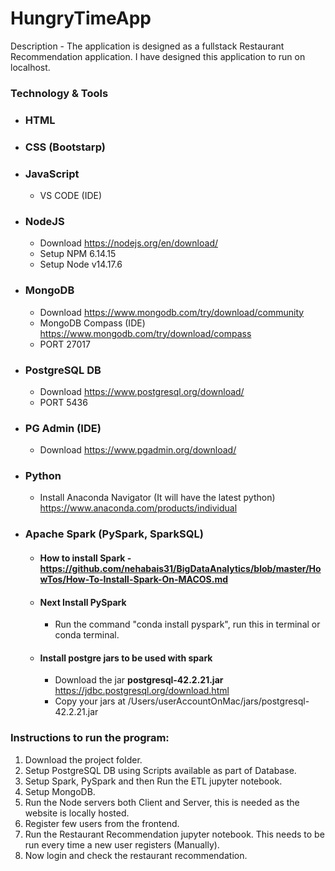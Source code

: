 # HungryTimeApp 
Description - The application is designed as a fullstack Restaurant Recommendation application. I have designed this application to run on localhost.

### Technology & Tools

- ### HTML
- ### CSS (Bootstarp)
- ### JavaScript
  - VS CODE (IDE)
- ### NodeJS 
  - Download https://nodejs.org/en/download/
  - Setup NPM 6.14.15
  - Setup Node v14.17.6 
- ### MongoDB 
  - Download https://www.mongodb.com/try/download/community
  - MongoDB Compass (IDE) https://www.mongodb.com/try/download/compass
  - PORT 27017
- ### PostgreSQL DB 
  - Download https://www.postgresql.org/download/
  - PORT 5436
- ### PG Admin (IDE) 
  - Download https://www.pgadmin.org/download/
- ### Python
  - Install Anaconda Navigator (It will have the latest python) https://www.anaconda.com/products/individual
- ### Apache Spark (PySpark, SparkSQL)
  - #### How to install Spark - https://github.com/nehabais31/BigDataAnalytics/blob/master/HowTos/How-To-Install-Spark-On-MACOS.md
  - #### Next Install PySpark
    - Run the command "conda install pyspark", run this in terminal or conda terminal.
  - #### Install postgre jars to be used with spark
    - Download the jar **postgresql-42.2.21.jar** https://jdbc.postgresql.org/download.html
    - Copy your jars at /Users/userAccountOnMac/jars/postgresql-42.2.21.jar

### Instructions to run the program:

1. Download the project folder.
2. Setup PostgreSQL DB using Scripts available as part of Database.
3. Setup Spark, PySpark and then Run the ETL jupyter notebook.
4. Setup MongoDB.
5. Run the Node servers both Client and Server, this is needed as the website is locally hosted.
6. Register few users from the frontend.
7. Run the Restaurant Recommendation jupyter notebook. This needs to be run every time a new user registers (Manually).
8. Now login and check the restaurant recommendation.
